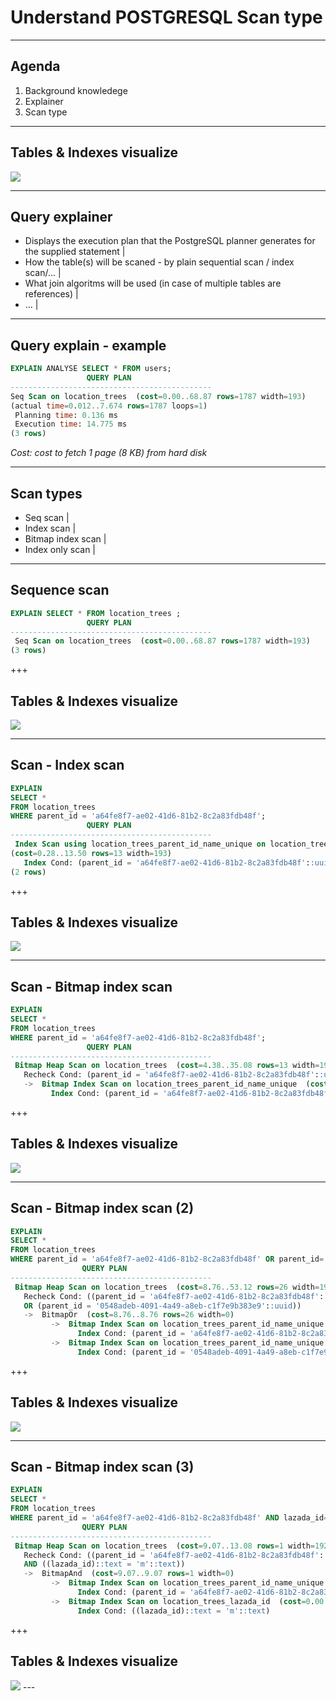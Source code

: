 # Understand POSTGRESQL Scan type

---
## Agenda

1. Background knowledege
2. Explainer
3. Scan type

---
## Tables & Indexes visualize
<img src="postgres-internals/assets/table_and_index.png">

---

## Query explainer

*   Displays the execution plan that the PostgreSQL planner generates for the supplied statement |
*   How the table(s) will be scaned - by plain sequential scan / index scan/... |
*   What join algoritms will be used (in case of multiple tables are references) |
*   ... |

--- 
## Query explain - example

```sql
EXPLAIN ANALYSE SELECT * FROM users;
                 QUERY PLAN
---------------------------------------------
Seq Scan on location_trees  (cost=0.00..68.87 rows=1787 width=193) 
(actual time=0.012..7.674 rows=1787 loops=1)
 Planning time: 0.136 ms
 Execution time: 14.775 ms
(3 rows)
```

*Cost: cost to fetch 1 page (8 KB) from hard disk*

---
## Scan types
* Seq scan  |
* Index scan    | 
* Bitmap index scan |
* Index only scan   |

---
## Sequence scan 
```sql
EXPLAIN SELECT * FROM location_trees ;
                 QUERY PLAN
---------------------------------------------
 Seq Scan on location_trees  (cost=0.00..68.87 rows=1787 width=193)
(3 rows)
```

+++

## Tables & Indexes visualize
<img src="postgres-internals/assets/table_and_index.png">


---

## Scan - Index scan
```sql
EXPLAIN 
SELECT * 
FROM location_trees 
WHERE parent_id = 'a64fe8f7-ae02-41d6-81b2-8c2a83fdb48f';
                 QUERY PLAN
---------------------------------------------
 Index Scan using location_trees_parent_id_name_unique on location_trees  
(cost=0.28..13.50 rows=13 width=193)
   Index Cond: (parent_id = 'a64fe8f7-ae02-41d6-81b2-8c2a83fdb48f'::uuid)
(2 rows)
```

+++

## Tables & Indexes visualize
<img src="postgres-internals/assets/table_and_index.png">

---
## Scan - Bitmap index scan

```sql
EXPLAIN 
SELECT * 
FROM location_trees 
WHERE parent_id = 'a64fe8f7-ae02-41d6-81b2-8c2a83fdb48f';
                 QUERY PLAN
---------------------------------------------
 Bitmap Heap Scan on location_trees  (cost=4.38..35.08 rows=13 width=193)
   Recheck Cond: (parent_id = 'a64fe8f7-ae02-41d6-81b2-8c2a83fdb48f'::uuid)
   ->  Bitmap Index Scan on location_trees_parent_id_name_unique  (cost=0.00..4.38 rows=13 width=0)
         Index Cond: (parent_id = 'a64fe8f7-ae02-41d6-81b2-8c2a83fdb48f'::uuid)
```

+++

## Tables & Indexes visualize
<img src="postgres-internals/assets/table_and_index.png">

---
## Scan - Bitmap index scan (2)
```sql
EXPLAIN 
SELECT * 
FROM location_trees 
WHERE parent_id = 'a64fe8f7-ae02-41d6-81b2-8c2a83fdb48f' OR parent_id='0548adeb-4091-4a49-a8eb-c1f7e9b383e9';
                QUERY PLAN
---------------------------------------------
 Bitmap Heap Scan on location_trees  (cost=8.76..53.12 rows=26 width=192)
   Recheck Cond: ((parent_id = 'a64fe8f7-ae02-41d6-81b2-8c2a83fdb48f'::uuid) 
   OR (parent_id = '0548adeb-4091-4a49-a8eb-c1f7e9b383e9'::uuid))
   ->  BitmapOr  (cost=8.76..8.76 rows=26 width=0)
         ->  Bitmap Index Scan on location_trees_parent_id_name_unique  (cost=0.00..4.38 rows=13 width=0)
               Index Cond: (parent_id = 'a64fe8f7-ae02-41d6-81b2-8c2a83fdb48f'::uuid)
         ->  Bitmap Index Scan on location_trees_parent_id_name_unique  (cost=0.00..4.38 rows=13 width=0)
               Index Cond: (parent_id = '0548adeb-4091-4a49-a8eb-c1f7e9b383e9'::uuid)
```
+++

## Tables & Indexes visualize
<img src="postgres-internals/assets/table_and_index.png">

---
## Scan - Bitmap index scan (3)
```sql
EXPLAIN 
SELECT * 
FROM location_trees 
WHERE parent_id = 'a64fe8f7-ae02-41d6-81b2-8c2a83fdb48f' AND lazada_id='m';
                QUERY PLAN
---------------------------------------------
 Bitmap Heap Scan on location_trees  (cost=9.07..13.08 rows=1 width=192)
   Recheck Cond: ((parent_id = 'a64fe8f7-ae02-41d6-81b2-8c2a83fdb48f'::uuid) 
   AND ((lazada_id)::text = 'm'::text))
   ->  BitmapAnd  (cost=9.07..9.07 rows=1 width=0)
         ->  Bitmap Index Scan on location_trees_parent_id_name_unique  (cost=0.00..4.38 rows=13 width=0)
               Index Cond: (parent_id = 'a64fe8f7-ae02-41d6-81b2-8c2a83fdb48f'::uuid)
         ->  Bitmap Index Scan on location_trees_lazada_id  (cost=0.00..4.44 rows=22 width=0)
               Index Cond: ((lazada_id)::text = 'm'::text)
```
+++

## Tables & Indexes visualize
<img src="postgres-internals/assets/table_and_index.png">
---